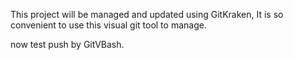 This project will be managed and updated using GitKraken,
It is so convenient to use this visual git tool to manage.

now test push by GitVBash.